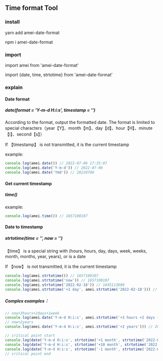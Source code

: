## Time format Tool



### install

yarn add amei-date-format

npm i amei-date-format



### import

import amei from 'amei-date-format'

import {date, time, strtotime} from 'amei-date-format'



### explain

#### Date format
##### date(format = 'Y-m-d H:i:s', timestamp = '')

According to the format, output the formatted date. The format is limited to special characters（year【Y】、month【m】、day【d】、hour【H】、minute【i】、second【s】）

If 【timestamp】 is not transmitted, it is the current timestamp

example:

```javascript
console.log(amei.date()) // 2022-07-06 17:35:07
console.log(amei.date('Y-m-d')) // 2022-07-06
console.log(amei.date('Ymd')) // 20220706

```



#### Get current timestamp

##### time()

example:

```javascript
console.log(amei.time()) // 1657100107
```



#### Date to timestamp
##### strtotime(time = '', now = '')

【time】 is a special string with (hours, hours, day, days, week, weeks, month, months, year, years), or is a date

If 【now】 is not transmitted, it is the current timestamp

```javascript
console.log(amei.strtotime()) // 1657100107
console.log(amei.strtotime('now')) // 1657100107
console.log(amei.strtotime('2022-02-18')) // 1645113600
console.log(amei.strtotime('+1 day', amei.strtotime('2022-02-18'))) // 1645200000

```



##### Complex examples：

```javascript
// now+3hours+2days+1week
console.log(amei.date('Y-m-d H:i:s', amei.strtotime('+3 hours +2 days +1 week'))) // 2022-07-15 20:35:07
// now+2years
console.log(amei.date('Y-m-d H:i:s', amei.strtotime('+2 years'))) // 2024-07-06 17:35:07

// critical point start
console.log(date('Y-m-d H:i:s', strtotime('+1 month', strtotime('2022-03-31')))) // 2022-05-01 00:00:00
console.log(date('Y-m-d H:i:s', strtotime('+10 month', strtotime('2022-03-31')))) // 2023-01-31 00:00:00
console.log(date('Y-m-d H:i:s', strtotime('-1 month', strtotime('2022-03-31')))) // 2022-03-03 00:00:00
// critical point end
```



